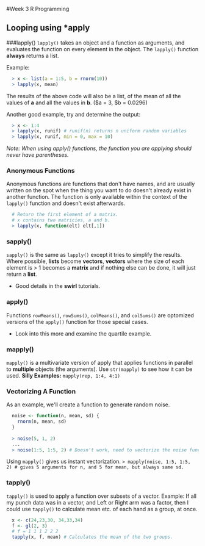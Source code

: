 #Week 3 R Programming
## Looping using *apply

###lapply()
`lapply()` takes an object and a function as arguments, and evaluates the function on every element in the object.
The `lapply()` function __always__ returns a list.

Example:
```R
  > x <- list(a = 1:5, b = rnorm(10))
  > lapply(x, mean)
```
The results of the above code will also be a list, of the mean of all the values of __a__ and all the values in __b__.
($a = 3, $b = 0.0296)

Another good example, try and determine the output:
```R
  > x <- 1:4
  > lapply(x, runif) # runif(n) returns n uniform random variables
  > lapply(x, runif, min = 0, max = 10)
```
*Note: When using apply() functions, the function you are applying should never have parentheses.*

### Anonymous Functions
Anonymous functions are functions that don't have names, and are usually written on the spot when the thing you want to do doesn't already exist in another function. The function is only available within the context of the `lapply()` function and doesn't exist afterwards.

```R
  # Return the first element of a matrix.
  # x contains two matricies, a and b.
  > lapply(x, function(elt) elt[,1])
```
### sapply()
`sapply()` is the same as `lapply()` except it tries to simplify the results. Where possible, __lists__ become __vectors__, __vectors__ where the size of each element is > 1 becomes a __matrix__ and if nothing else can be done, it will just return a __list__.
 - Good details in the __swirl__ tutorials.

### apply()
Functions `rowMeans()`, `rowSums()`, `colMeans()`, and `colSums()` are optomized versions of the `apply()` function for those special cases.
 - Look into this more and examine the quartile example.
### mapply()
`mapply()` is a multivariate version of apply that applies functions in parallel to **multiple** objects (the arguments).
Use `str(mapply)` to see how it can be used.
**Silly Examples:** `mapply(rep, 1:4, 4:1)`

### Vectorizing A Function
As an example, we'll create a function to generate random noise.
```R
  noise <- function(n, mean, sd) {
    rnorm(n, mean, sd)
  }
  
  > noise(5, 1, 2)
  ...
  > noise(1:5, 1:5, 2) # Doesn't work, need to vectorize the noise function.
```
Using `mapply()` gives us instant vectorization.
`> mapply(noise, 1:5, 1:5, 2) # gives 5 arguments for n, and 5 for mean, but always same sd.`

### tapply()
`tapply()` is used to apply a function over subsets of a vector.
Example: If all my punch data was in a vector, and Left or Right arm was a factor, then I could use `tapply()` to calculate mean etc. of each hand as a group, at once.
```R
  x <- c(24,23,30, 34,33,34)
  f <- gl(2, 3)
  # f = 1 1 1 2 2 2 
  tapply(x, f, mean) # Calculates the mean of the two groups.
```




